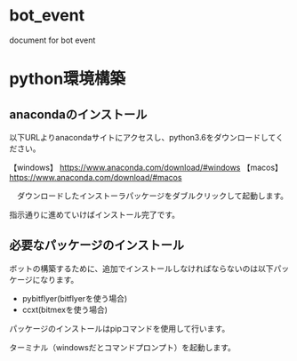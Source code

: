 # bot_event
document for bot event

# python環境構築
## anacondaのインストール
以下URLよりanacondaサイトにアクセスし、python3.6をダウンロードしてください。

【windows】
https://www.anaconda.com/download/#windows
【macos】
https://www.anaconda.com/download/#macos

　ダウンロードしたインストーラパッケージをダブルクリックして起動します。
 
 指示通りに進めていけばインストール完了です。
 
## 必要なパッケージのインストール
ボットの構築するために、追加でインストールしなければならないのは以下パッケージになります。
- pybitflyer(bitflyerを使う場合)
- ccxt(bitmexを使う場合)

パッケージのインストールはpipコマンドを使用して行います。


ターミナル（windowsだとコマンドプロンプト）を起動します。



